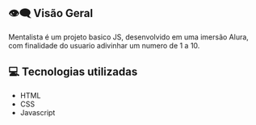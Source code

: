 ## :eye_speech_bubble: Visão Geral
Mentalista é um projeto basico JS, desenvolvido em uma imersão Alura, com finalidade do usuario adivinhar um numero de 1 a 10.


## :computer: Tecnologias utilizadas

- HTML
- CSS
- Javascript 